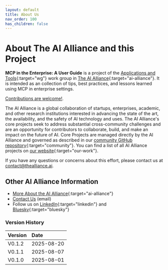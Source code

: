```yaml
---
layout: default
title: About Us
nav_order: 100
has_children: false
---
```


# About The AI Alliance and this Project

**MCP in the Enterprise: A User Guide** is a project of the [Applications and Tools](https://thealliance.ai/focus-areas/applications-and-tools){:target="wg"} work group in [The AI Alliance](https://thealliance.ai){:target="ai-alliance"}. It is intended as an collection of tips, best practices, and lessons learned using MCP in enterprise settings.

[Contributions are welcome!]({{site.baseurl}}/contributing).

The AI Alliance is a global collaboration of startups, enterprises, academic, and other research institutions interested in advancing the state of the art, the availability, and the safety of AI technology and uses. The AI Alliance's core projects seek to address substantial cross-community challenges and are an opportunity for contributors to collaborate, build, and make an impact on the future of AI. Core Projects are managed directly by the AI Alliance and governed as described in our [community GitHub repository](https://github.com/The-AI-Alliance/community){:target="community"}. You can find a list of all AI Alliance projects on [our website](https://thealliance.ai/our-work){:target="our-work"}.

If you have any questions or concerns about this effort, please contact us at [contact@thealliance.ai](mailto:contact@thealliance.ai).

## Other AI Alliance Information

* [More About the AI Alliance](https://thealliance.ai/about-aia){:target="ai-alliance"}
* [Contact Us](mailto:contact@thealliance.ai) (email)
* Follow us on [LinkedIn](https://www.linkedin.com/company/the-aialliance/){:target="linkedin"} and [Bluesky](https://bsky.app/profile/aialliance.bsky.social){:target="bluesky"}

### Version History

| Version  | Date       |
| :------- | :--------- |
| V0.1.2   | 2025-08-20 |
| V0.1.1   | 2025-08-07 |
| V0.1.0   | 2025-08-01 |

